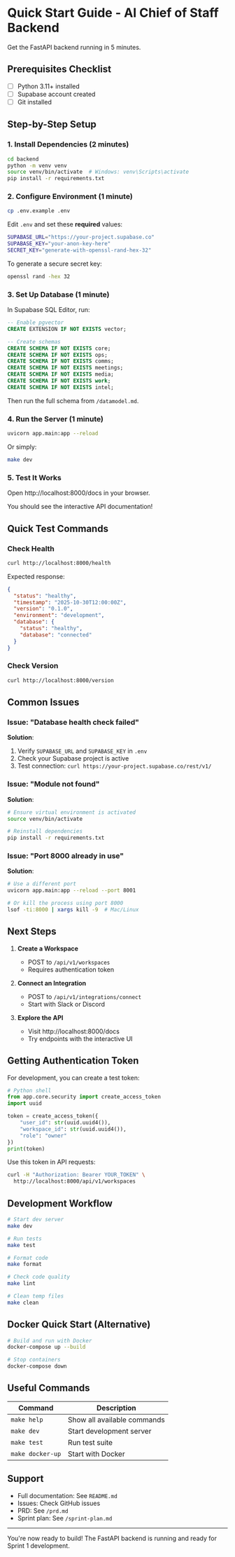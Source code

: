 # Quick Start Guide - AI Chief of Staff Backend

Get the FastAPI backend running in 5 minutes.

## Prerequisites Checklist

- [ ] Python 3.11+ installed
- [ ] Supabase account created
- [ ] Git installed

## Step-by-Step Setup

### 1. Install Dependencies (2 minutes)

```bash
cd backend
python -m venv venv
source venv/bin/activate  # Windows: venv\Scripts\activate
pip install -r requirements.txt
```

### 2. Configure Environment (1 minute)

```bash
cp .env.example .env
```

Edit `.env` and set these **required** values:

```bash
SUPABASE_URL="https://your-project.supabase.co"
SUPABASE_KEY="your-anon-key-here"
SECRET_KEY="generate-with-openssl-rand-hex-32"
```

To generate a secure secret key:
```bash
openssl rand -hex 32
```

### 3. Set Up Database (1 minute)

In Supabase SQL Editor, run:

```sql
-- Enable pgvector
CREATE EXTENSION IF NOT EXISTS vector;

-- Create schemas
CREATE SCHEMA IF NOT EXISTS core;
CREATE SCHEMA IF NOT EXISTS ops;
CREATE SCHEMA IF NOT EXISTS comms;
CREATE SCHEMA IF NOT EXISTS meetings;
CREATE SCHEMA IF NOT EXISTS media;
CREATE SCHEMA IF NOT EXISTS work;
CREATE SCHEMA IF NOT EXISTS intel;
```

Then run the full schema from `/datamodel.md`.

### 4. Run the Server (1 minute)

```bash
uvicorn app.main:app --reload
```

Or simply:
```bash
make dev
```

### 5. Test It Works

Open http://localhost:8000/docs in your browser.

You should see the interactive API documentation!

## Quick Test Commands

### Check Health
```bash
curl http://localhost:8000/health
```

Expected response:
```json
{
  "status": "healthy",
  "timestamp": "2025-10-30T12:00:00Z",
  "version": "0.1.0",
  "environment": "development",
  "database": {
    "status": "healthy",
    "database": "connected"
  }
}
```

### Check Version
```bash
curl http://localhost:8000/version
```

## Common Issues

### Issue: "Database health check failed"

**Solution**:
1. Verify `SUPABASE_URL` and `SUPABASE_KEY` in `.env`
2. Check your Supabase project is active
3. Test connection: `curl https://your-project.supabase.co/rest/v1/`

### Issue: "Module not found"

**Solution**:
```bash
# Ensure virtual environment is activated
source venv/bin/activate

# Reinstall dependencies
pip install -r requirements.txt
```

### Issue: "Port 8000 already in use"

**Solution**:
```bash
# Use a different port
uvicorn app.main:app --reload --port 8001

# Or kill the process using port 8000
lsof -ti:8000 | xargs kill -9  # Mac/Linux
```

## Next Steps

1. **Create a Workspace**
   - POST to `/api/v1/workspaces`
   - Requires authentication token

2. **Connect an Integration**
   - POST to `/api/v1/integrations/connect`
   - Start with Slack or Discord

3. **Explore the API**
   - Visit http://localhost:8000/docs
   - Try endpoints with the interactive UI

## Getting Authentication Token

For development, you can create a test token:

```python
# Python shell
from app.core.security import create_access_token
import uuid

token = create_access_token({
    "user_id": str(uuid.uuid4()),
    "workspace_id": str(uuid.uuid4()),
    "role": "owner"
})
print(token)
```

Use this token in API requests:
```bash
curl -H "Authorization: Bearer YOUR_TOKEN" \
  http://localhost:8000/api/v1/workspaces
```

## Development Workflow

```bash
# Start dev server
make dev

# Run tests
make test

# Format code
make format

# Check code quality
make lint

# Clean temp files
make clean
```

## Docker Quick Start (Alternative)

```bash
# Build and run with Docker
docker-compose up --build

# Stop containers
docker-compose down
```

## Useful Commands

| Command | Description |
|---------|-------------|
| `make help` | Show all available commands |
| `make dev` | Start development server |
| `make test` | Run test suite |
| `make docker-up` | Start with Docker |

## Support

- Full documentation: See `README.md`
- Issues: Check GitHub issues
- PRD: See `/prd.md`
- Sprint plan: See `/sprint-plan.md`

---

You're now ready to build! The FastAPI backend is running and ready for Sprint 1 development.
